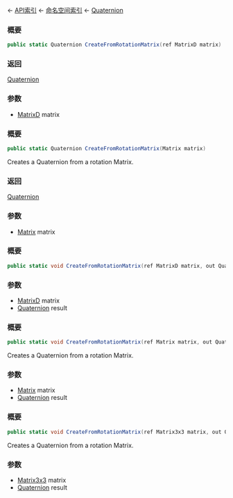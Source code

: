 ← [API索引](Api-Index) ← [命名空间索引](Namespace-Index) ← [Quaternion](VRageMath.Quaternion)

### 概要

```csharp
public static Quaternion CreateFromRotationMatrix(ref MatrixD matrix)
```

### 返回

[Quaternion](VRageMath.Quaternion)

### 参数

* [MatrixD](VRageMath.MatrixD) matrix
### 概要

```csharp
public static Quaternion CreateFromRotationMatrix(Matrix matrix)
```

Creates a Quaternion from a rotation Matrix.

### 返回

[Quaternion](VRageMath.Quaternion)

### 参数

* [Matrix](VRageMath.Matrix) matrix
### 概要

```csharp
public static void CreateFromRotationMatrix(ref MatrixD matrix, out Quaternion result)
```

### 参数

* [MatrixD](VRageMath.MatrixD) matrix
* [Quaternion](VRageMath.Quaternion) result
### 概要

```csharp
public static void CreateFromRotationMatrix(ref Matrix matrix, out Quaternion result)
```

Creates a Quaternion from a rotation Matrix.

### 参数

* [Matrix](VRageMath.Matrix) matrix
* [Quaternion](VRageMath.Quaternion) result
### 概要

```csharp
public static void CreateFromRotationMatrix(ref Matrix3x3 matrix, out Quaternion result)
```

Creates a Quaternion from a rotation Matrix.

### 参数

* [Matrix3x3](VRageMath.Matrix3x3) matrix
* [Quaternion](VRageMath.Quaternion) result
